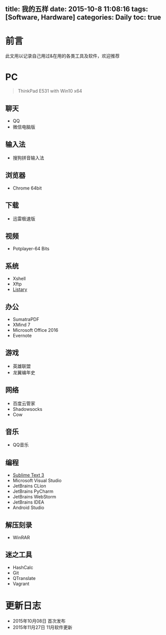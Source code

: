 title: 我的五样
date: 2015-10-8 11:08:16
tags: [Software, Hardware]
categories: Daily
toc: true
---
# 前言
此文用以记录自己用过&在用的各类工具及软件，欢迎推荐

<!-- more -->

# PC

> ThinkPad E531 with Win10 x64

## 聊天

- QQ
- 微信电脑版

## 输入法

- 搜狗拼音输入法

## 浏览器

- Chrome 64bit

## 下载

- 迅雷极速版

## 视频

- Potplayer-64 Bits

## 系统

- Xshell
- Xftp
- [Listary](https://xuanwo.org/2015/07/28/listary/)

## 办公

- SumatraPDF
- XMind 7
- Microsoft Office 2016
- Evernote

## 游戏

- 英雄联盟
- 龙翼编年史

## 网络

- 百度云管家
- Shadowsocks
- Cow

## 音乐

- QQ音乐

## 编程

- [Sublime Text 3](https://xuanwo.org/2014/06/05/sublime-text-3-IDE/)
- Microsoft Visual Studio
- JetBrains CLion
- JetBrains PyCharm
- JetBrains WebStorm
- JetBrains IDEA
- Android Studio

## 解压刻录

- WinRAR

## 迷之工具

- HashCalc
- Git
- QTranslate
- Vagrant

# 更新日志
- 2015年10月08日 首次发布
- 2015年11月27日 11月软件更新